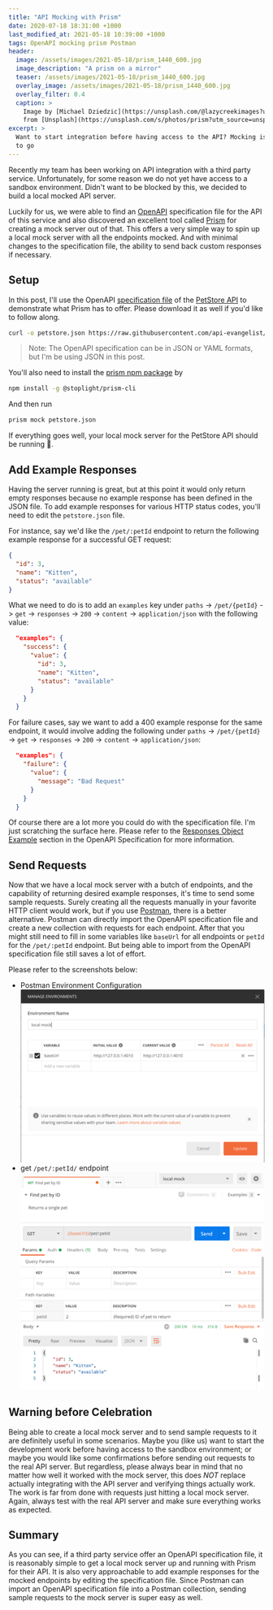 ```yaml
---
title: "API Mocking with Prism"
date: 2020-07-18 18:31:00 +1000
last_modified_at: 2021-05-18 10:39:00 +1000
tags: OpenAPI mocking prism Postman
header:
  image: /assets/images/2021-05-18/prism_1440_600.jpg
  image_description: "A prism on a mirror"
  teaser: /assets/images/2021-05-18/prism_1440_600.jpg
  overlay_image: /assets/images/2021-05-18/prism_1440_600.jpg
  overlay_filter: 0.4
  caption: >
    Image by [Michael Dziedzic](https://unsplash.com/@lazycreekimages?utm_source=unsplash&utm_medium=referral&utm_content=creditCopyText)
    from [Unsplash](https://unsplash.com/s/photos/prism?utm_source=unsplash&utm_medium=referral&utm_content=creditCopyText)
excerpt: >
  Want to start integration before having access to the API? Mocking is the way
  to go
---
```


Recently my team has been working on API integration with a third party service.
Unfortunately, for some reason we do not yet have access to a sandbox
environment. Didn't want to be blocked by this, we decided to build a local
mocked API server.

Luckily for us, we were able to find an [OpenAPI][] specification file for the
API of this service and also discovered an excellent tool called [Prism][] for
creating a mock server out of that. This offers a very simple way to spin up a
local mock server with all the endpoints mocked. And with minimal changes to the
specification file, the ability to send back custom responses if necessary.

## Setup

In this post, I'll use the OpenAPI [specification file][] of the [PetStore
API][] to demonstrate what Prism has to offer. Please download it as well if
you'd like to follow along.

```bash
curl -o petstore.json https://raw.githubusercontent.com/api-evangelist/swagger/master/dev-api-openapi.json
```

> Note: The OpenAPI specification can be in JSON or YAML formats, but I'm be
> using JSON in this post.

You'll also need to install the [prism npm package][] by

```bash
npm install -g @stoplight/prism-cli
```

And then run

```bash
prism mock petstore.json
```

If everything goes well, your local mock server for the PetStore API should be
running :tada:.

## Add Example Responses

Having the server running is great, but at this point it would only return empty
responses because no example response has been defined in the JSON file. To add
example responses for various HTTP status codes, you'll need to edit the
`petstore.json` file.

For instance, say we'd like the `/pet/:petId` endpoint to return the following
example response for a successful GET request:

```json
{
  "id": 3,
  "name": "Kitten",
  "status": "available"
}
```

What we need to do is to add an `examples` key under `paths` -> `/pet/{petId}` ->
`get` -> `responses` -> `200` -> `content` -> `application/json` with the following
value:

```json
  "examples": {
    "success": {
      "value": {
        "id": 3,
        "name": "Kitten",
        "status": "available"
      }
    }
  }
```

For failure cases, say we want to add a 400 example response for the same
endpoint, it would involve adding the following under `paths` -> `/pet/{petId}`
-> `get` -> `responses` -> `200` -> `content` -> `application/json`:

```json
  "examples": {
    "failure": {
      "value": {
        "message": "Bad Request"
      }
    }
  }
```

Of course there are a lot more you could do with the specification file. I'm
just scratching the surface here. Please refer to the [Responses Object
Example][] section in the OpenAPI Specification for more information.

## Send Requests

Now that we have a local mock server with a butch of endpoints, and the
capability of returning desired example responses, it's time to send some sample
requests. Surely creating all the requests manually in your favorite HTTP client
would work, but if you use [Postman][], there is a better alternative. Postman
can directly import the OpenAPI specification file and create a new collection
with requests for each endpoint. After that you might still need to fill in some
variables like `baseUrl` for all endpoints or `petId` for the `/pet/:petId`
endpoint. But being able to import from the OpenAPI specification file still
saves a lot of effort.

Please refer to the screenshots below:

* Postman Environment Configuration
![environment configuration][]
* get `/pet/:petId/` endpoint
![get endpoint example][]

## Warning before Celebration

Being able to create a local mock server and to send sample requests to it are
definitely useful in some scenarios. Maybe you (like us) want to start the
development work before having access to the sandbox environment; or maybe you
would like some confirmations before sending out requests to the real API
server. But regardless, please always bear in mind that no matter how well it
worked with the mock server, this does _NOT_ replace actually integrating with
the API server and verifying things actually work. The work is far from done
with requests just hitting a local mock server. Again, always test with the
real API server and make sure everything works as expected.

## Summary

As you can see, if a third party service offer an OpenAPI specification file, it
is reasonably simple to get a local mock server up and running with Prism for
their API. It is also very approachable to add example responses for the mocked
endpoints by editing the specification file. Since Postman can import an OpenAPI
specification file into a Postman collection, sending sample requests to the
mock server is super easy as well.

[OpenAPI]: http://spec.openapis.org/oas/v3.0.3
[Responses Object Example]: http://spec.openapis.org/oas/v3.0.3#responses-object-example
[Postman]: https://www.postman.com/downloads/
[Prism]: https://meta.stoplight.io/docs/prism/README.md
[specification file]: https://raw.githubusercontent.com/api-evangelist/swagger/master/dev-api-openapi.json
[PetStore API]: https://petstore.swagger.io/
[prism npm package]: https://www.npmjs.com/package/prismjs
[environment configuration]: /assets/images/2020-07-31/postman-env-config.png
[get endpoint example]: /assets/images/2020-07-31/postman-get-pet.png
